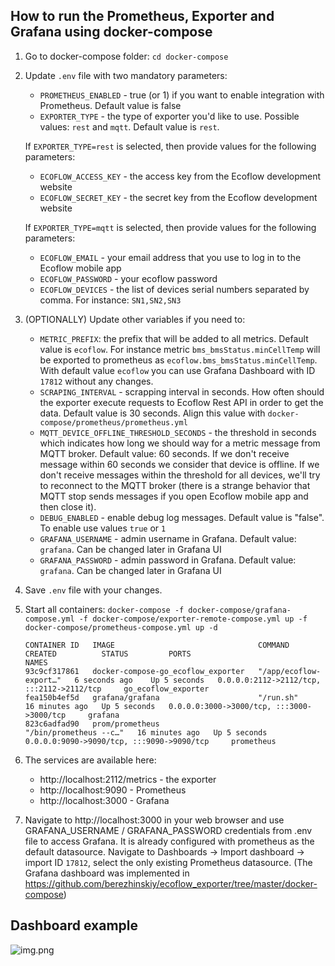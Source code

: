 ## How to run the Prometheus, Exporter and Grafana using docker-compose

1. Go to docker-compose folder: `cd docker-compose`
2. Update `.env` file with two mandatory parameters:
    - `PROMETHEUS_ENABLED` - true (or 1) if you want to enable integration with Prometheus. Default value is false
    - `EXPORTER_TYPE` - the type of exporter you'd like to use. Possible values: `rest` and `mqtt`. Default value
      is `rest`.

   If  `EXPORTER_TYPE=rest` is selected, then provide values for the following parameters:
    - `ECOFLOW_ACCESS_KEY` - the access key from the Ecoflow development website
    - `ECOFLOW_SECRET_KEY` - the secret key from the Ecoflow development website

   If  `EXPORTER_TYPE=mqtt` is selected, then provide values for the following parameters:
    - `ECOFLOW_EMAIL` - your email address that you use to log in to the Ecoflow mobile app
    - `ECOFLOW_PASSWORD` - your ecoflow password
    - `ECOFLOW_DEVICES` - the list of devices serial numbers separated by comma. For instance: `SN1,SN2,SN3`

3. (OPTIONALLY) Update other variables if you need to:
    - `METRIC_PREFIX`: the prefix that will be added to all metrics. Default value is `ecoflow`. For instance
      metric `bms_bmsStatus.minCellTemp` will be exported to prometheus as `ecoflow.bms_bmsStatus.minCellTemp`. With
      default value `ecoflow` you can use Grafana Dashboard with ID `17812` without any changes.
    - `SCRAPING_INTERVAL` - scrapping interval in seconds. How often should the exporter execute requests to Ecoflow
      Rest API in order to get the data. Default value is 30 seconds. Align this value
      with `docker-compose/prometheus/prometheus.yml`
    - `MQTT_DEVICE_OFFLINE_THRESHOLD_SECONDS` - the threshold in seconds which indicates how long we should way for a
      metric message from MQTT broker. Default value: 60 seconds. If we don't receive message within 60 seconds we
      consider that device is offline. If we don't receive messages within the threshold for all devices, we'll try to
      reconnect to the MQTT broker (there is a strange behavior that MQTT stop sends messages if you open Ecoflow mobile
      app and then close it).
    - `DEBUG_ENABLED` - enable debug log messages. Default value is "false". To enable use values `true` or `1`
    - `GRAFANA_USERNAME` - admin username in Grafana. Default value: `grafana`. Can be changed later in Grafana UI
    - `GRAFANA_PASSWORD` - admin password in Grafana. Default value: `grafana`. Can be changed later in Grafana UI
4. Save `.env` file with your changes.
5. Start all
   containers: `docker-compose -f docker-compose/grafana-compose.yml -f docker-compose/exporter-remote-compose.yml up -f docker-compose/prometheus-compose.yml up -d`
     ```
   CONTAINER ID   IMAGE                                COMMAND                  CREATED          STATUS         PORTS                                         NAMES
   93c9cf317861   docker-compose-go_ecoflow_exporter   "/app/ecoflow-export…"   6 seconds ago    Up 5 seconds   0.0.0.0:2112->2112/tcp, :::2112->2112/tcp     go_ecoflow_exporter
   fea150b4ef5d   grafana/grafana                      "/run.sh"                16 minutes ago   Up 5 seconds   0.0.0.0:3000->3000/tcp, :::3000->3000/tcp     grafana
   823c6adfad90   prom/prometheus                      "/bin/prometheus --c…"   16 minutes ago   Up 5 seconds   0.0.0.0:9090->9090/tcp, :::9090->9090/tcp     prometheus
   ```
6. The services are available here:
    - http://localhost:2112/metrics - the exporter
    - http://localhost:9090 - Prometheus
    - http://localhost:3000 - Grafana

7. Navigate to http://localhost:3000 in your web browser and use GRAFANA_USERNAME / GRAFANA_PASSWORD credentials from
   .env file to access Grafana. It is already configured with prometheus as the default datasource.
   Navigate to Dashboards → Import dashboard → import ID `17812`, select the only existing Prometheus datasource.
   (The Grafana dashboard was implemented
   in https://github.com/berezhinskiy/ecoflow_exporter/tree/master/docker-compose)

## Dashboard example

![img.png](images/dashboard_example.png)